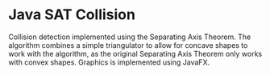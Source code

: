 # Java SAT Collision
Collision detection implemented using the Separating Axis Theorem. The algorithm combines a simple triangulator to allow for concave shapes to work with the algorithm, as the original Separating Axis Theorem only works with convex shapes. Graphics is implemented using JavaFX.
